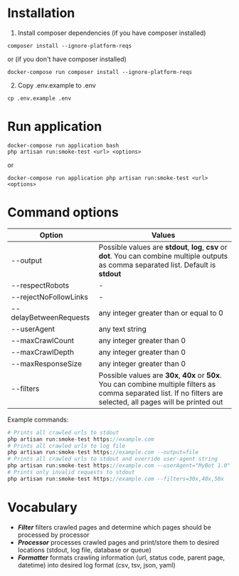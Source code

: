 # Installation

1. Install composer dependencies (if you have composer installed)
```
composer install --ignore-platform-reqs 
```
or (if you don't have composer installed)
```
docker-compose run composer install --ignore-platform-reqs 
```
2. Copy .env.example to .env
```
cp .env.example .env
```
# Run application
```
docker-compose run application bash
php artisan run:smoke-test <url> <options>
```
or
```
docker-compose run application php artisan run:smoke-test <url> <options>
```
# Command options
|Option|Values|
|---|---|
|--output| Possible values are **stdout**, **log**, **csv** or **dot**. You can combine multiple outputs as comma separated list. Default is **stdout**|
|--respectRobots| - |
|--rejectNoFollowLinks| - |
|--delayBetweenRequests| any integer greater than or equal to 0 |
|--userAgent| any text string |
|--maxCrawlCount| any integer greater than 0 |
|--maxCrawlDepth| any integer greater than 0 |
|--maxResponseSize| any integer greater than 0 |
|--filters| Possible values are **30x**, **40x** or **50x**. You can combine multiple filters as comma separated list. If no filters are selected, all pages will be printed out|

Example commands:
```php
# Prints all crawled urls to stdout
php artisan run:smoke-test https://example.com
# Prints all crawled urls to log file
php artisan run:smoke-test https://example.com --output=file
# Prints all crawled urls to stdout and override user-agent string
php artisan run:smoke-test https://example.com --userAgent="MyBot 1.0"
# Prints only invalid requests to stdout
php artisan run:smoke-test https://example.com --filters=30x,40x,50x
```
# Vocabulary

- ***Filter*** filters crawled pages and determine which pages should be processed by processor
- ***Processor*** processes crawled pages and print/store them to desired locations (stdout, log file, database or queue)
- ***Formatter*** formats crawling information (url, status code, parent page, datetime) into desired log format (csv, tsv, json, yaml)
